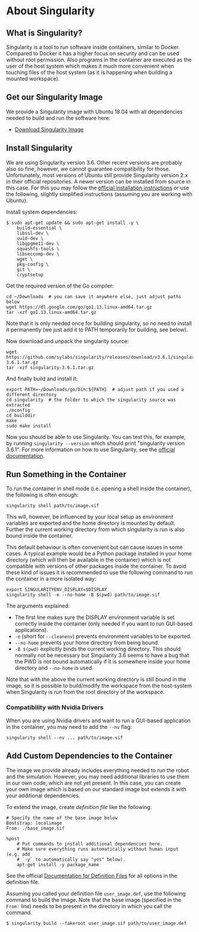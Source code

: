 About Singularity
=================

What is Singularity?
--------------------

Singularity is a tool to run software inside containers, similar to Docker.
Compared to Docker it has a higher focus on security and can be used without
root permission.  Also programs in the container are executed as the user of the
host system which makes it much more convenient when touching files of the host
system (as it is happening when building a mounted workspace).


Get our Singularity Image
-------------------------

We provide a Singularity image with Ubuntu 18.04 with all dependencies needed to
build and run the software here:

- [Download Singularity Image](TODO)


Install Singularity
-------------------

We are using Singularity version 3.6. Other recent versions are probably
also so fine, however, we cannot guarantee compatibility for those.
Unfortunately, most versions of Ubuntu still provide Singularity version
2.x in their official repositories. A newer version can be installed
from source in this case. For this you may follow the [official installation
instructions](https://sylabs.io/guides/3.6/user-guide/quick_start.html#quick-installation-steps)
or use the following, slightly simplified instructions (assuming you are working
with Ubuntu).

Install system dependencies:

    $ sudo apt-get update && sudo apt-get install -y \
        build-essential \
        libssl-dev \
        uuid-dev \
        libgpgme11-dev \
        squashfs-tools \
        libseccomp-dev \
        wget \
        pkg-config \
        git \
        cryptsetup

Get the required version of the Go compiler:

    cd ~/Downloads  # you can save it anywhere else, just adjust paths below
    wget https://dl.google.com/go/go1.13.linux-amd64.tar.gz
    tar -xzf go1.13.linux-amd64.tar.gz

Note that it is only needed once for building singularity, so no need to
install it permanently (we just add it to PATH temporarily for building,
see below).

Now download and unpack the singularity source:

    wget https://github.com/sylabs/singularity/releases/download/v3.6.1/singularity-3.6.1.tar.gz
    tar -xzf singularity-3.6.1.tar.gz

And finally build and install it:

    export PATH=~/Downloads/go/bin:${PATH}  # adjust path if you used a different directory
    cd singularity  # the folder to which the singularity source was extracted
    ./mconfig
    cd builddir
    make
    sudo make install

Now you should be able to use Singularity. You can test this, for
example, by running `singularity --version` which should print
"singularity version 3.6.1". For more information on how to use
Singularity, see the [official
documentation](https://sylabs.io/guides/3.6/user-guide/index.html).


Run Something in the Container
------------------------------

To run the container in shell mode (i.e. opening a shell inside the container),
the following is often enough:

    singularity shell path/to/image.sif

This will, however, be influenced by your local setup as environment variables
are exported and the home directory is mounted by default.  Further the current
working directory from which singularity is run is also bound inside the
container.

This default behaviour is often convenient but can cause issues in some cases.
A typical example would be a Python package installed in your home directory
(which will then be available in the container) which is not compatible with
versions of other packages inside the container.  To avoid these kind of issues
it is recommended to use the following command to run the container in a more
isolated way:

    export SINGULARITYENV_DISPLAY=$DISPLAY
    singularity shell -e --no-home -B $(pwd) path/to/image.sif

The arguments explained:

- The first line makes sure the DISPLAY environment variable is set correctly
  inside the container (only needed if you want to run GUI-based applications).
- `-e` (short for `--cleanenv`) prevents environment variables to be
  exported.
- `--no-home` prevents your home directory from being bound.
- `-B $(pwd)` explicitly binds the current working directory.  This should
  normally not be necessary but Singularity 3.6 seems to have a bug that the PWD
  is not bound automatically if it is somewhere inside your home directory and
  `--no-home` is used.

Note that with the above the current working directory is still bound in the
image, so it is possible to build/modify the workspace from the host-system when
Singularity is run from the root directory of the workspace.


### Compatibility with Nvidia Drivers

When you are using Nvidia drivers and want to run a GUI-based application in the
container, you may need to add the `--nv` flag:

    singularity shell --nv ... path/to/image.sif


Add Custom Dependencies to the Container
----------------------------------------

The image we provide already includes everything needed to run the robot
and the simulation. However, you may need additional libraries to use
them in our own code, which are not yet present. In this case, you can
create your own image which is based on our standard image but extends
it with your additional dependencies.

To extend the image, create *definition file* like the following:

    # Specify the name of the base image below
    Bootstrap: localimage
    From: ./base_image.sif

    %post
        # Put commands to install additional dependencies here.
        # Make sure everything runs automatically without human input (e.g. add
        # `-y` to automatically say "yes" below).
        apt-get install -y package_name

See the official [Documentation for Definition
Files](https://sylabs.io/guides/3.6/user-guide/definition_files.html)
for all options in the definition file.

Assuming you called your definition file `user_image.def`, use the
following command to build the image. Note that the base image
(specified in the `From:` line) needs to be present in the directory in
which you call the command.

    $ singularity build --fakeroot user_image.sif path/to/user_image.def
